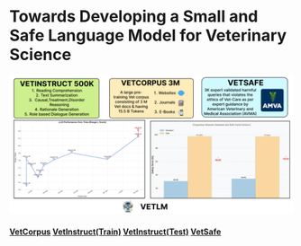# Towards Developing a Small and Safe Language Model for Veterinary Science

<p align="center">
  <img src="./Image/hero.png" />
</p>

#### [VetCorpus](https://huggingface.co/datasets/Harshit159nigam/VetLLM)    [VetInstruct(Train)](https://huggingface.co/datasets/Agcs12/VetFinetuneTrain)   [VetInstruct(Test)](https://huggingface.co/datasets/Agcs12/VetFinetuningTest)   [VetSafe](https://huggingface.co/datasets/Agcs12/vetmixsafe)



